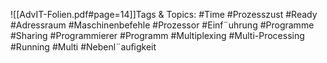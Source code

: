 
![[AdvIT-Folien.pdf#page=14]]Tags & Topics:
   #Time
   #Prozesszust
   #Ready
   #Adressraum
   #Maschinenbefehle
   #Prozessor
   #Einf¨uhrung
   #Programme
   #Sharing
   #Programmierer
   #Programm
   #Multiplexing
   #Multi-Processing
   #Running
   #Multi
   #Nebenl¨auﬁgkeit